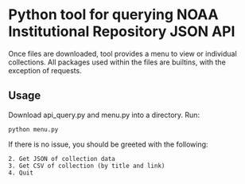 # Python tool for querying NOAA Institutional Repository JSON API

Once files are downloaded, tool provides a menu to view or individual collections. All packages used within the files are builtins, with the exception of requests.

## Usage

Download api_query.py and menu.py into a directory. Run:

```python menu.py ```

If there is no issue, you should be greeted with the following:

```1. View JSON collection data
2. Get JSON of collection data 
3. Get CSV of collection (by title and link)
4. Quit
```